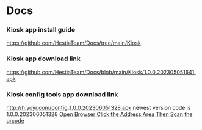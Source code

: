 # Docs

### Kiosk app install guide
https://github.com/HestiaTeam/Docs/tree/main/Kiosk

### Kiosk app download link
https://github.com/HestiaTeam/Docs/blob/main/Kiosk/1.0.0.202305051641.apk

### Kiosk config tools app download link
http://h.yoyr.com/config_1.0.0.202306051328.apk
newest version code is 1.0.0.202306051328
[Open Browser Click the Address Area Then Scan the qrcode](https://github.com/HestiaTeam/Docs/blob/main/Kiosk/http___h.yoyr.com_config_1.0.0.202306051328.apk.png?raw=true)


